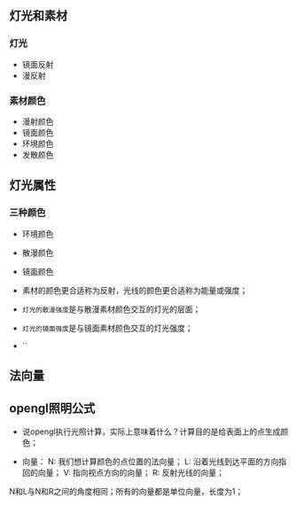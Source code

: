 ## 灯光和素材

### 灯光

* 镜面反射
* 漫反射

### 素材颜色

* 漫射颜色
* 镜面颜色
* 环境颜色
* 发散颜色

## 灯光属性

### 三种颜色

* 环境颜色
* 散漫颜色
* 镜面颜色

* 素材的颜色更合适称为反射，光线的颜色更合适称为能量或强度；
* `灯光的散漫强度`是与散漫素材颜色交互的灯光的层面；
* `灯光的镜面强度`是与镜面素材颜色交互的灯光强度；
* ``

## 法向量

## opengl照明公式

* 说opengl执行光照计算，实际上意味着什么？计算目的是给表面上的点生成颜色；


* 向量：
N: 我们想计算颜色的点位置的法向量；
L: 沿着光线到达平面的方向指回的向量；
V: 指向视点方向的向量；
R: 反射光线的向量；

N和L与N和R之间的角度相同；所有的向量都是单位向量，长度为1；
